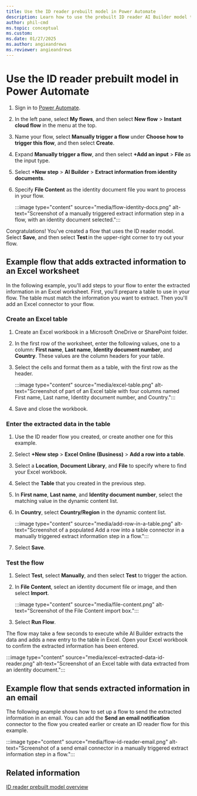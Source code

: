 ```yaml
---
title: Use the ID reader prebuilt model in Power Automate
description: Learn how to use the prebuilt ID reader AI Builder model to extract information from identity documents. 
author: phil-cmd
ms.topic: conceptual
ms.custom: 
ms.date: 01/27/2025
ms.author: angieandrews
ms.reviewer: angieandrews
---
```


# Use the ID reader prebuilt model in Power Automate

1. Sign in to [Power Automate](https://flow.microsoft.com/).

1. In the left pane, select **My flows**, and then select **New flow** > **Instant cloud flow** in the menu at the top.

1. Name your flow, select **Manually trigger a flow** under **Choose how to trigger this flow**, and then select **Create**.

1. Expand **Manually trigger a flow**, and then select **+Add an input** > **File** as the input type.

1. Select **+New step** > **AI Builder** > **Extract information from identity documents**.

1. Specify **File Content** as the identity document file you want to process in your flow.

    :::image type="content" source="media/flow-identity-docs.png" alt-text="Screenshot of a manually triggered extract information step in a flow, with an identity document selected.":::

Congratulations! You've created a flow that uses the ID reader model. Select **Save**, and then select **Test** in the upper-right corner to try out your flow.

## Example flow that adds extracted information to an Excel worksheet

In the following example, you'll add steps to your flow to enter the extracted information in an Excel worksheet. First, you'll prepare a table to use in your flow. The table must match the information you want to extract. Then you'll add an Excel connector to your flow.

### Create an Excel table

1. Create an Excel workbook in a Microsoft OneDrive or SharePoint folder.

1. In the first row of the worksheet, enter the following values, one to a column: **First name**, **Last name**, **Identity document number**, and **Country**. These values are the column headers for your table.

1. Select the cells and format them as a table, with the first row as the header.

    :::image type="content" source="media/excel-table.png" alt-text="Screenshot of part of an Excel table with four columns named First name, Last name, Identity document number, and Country.":::

1. Save and close the workbook.

### Enter the extracted data in the table

1. Use the ID reader flow you created, or create another one for this example.

1. Select **+New step** > **Excel Online (Business)** > **Add a row into a table**.

1. Select a **Location**, **Document Library**, and **File** to specify where to find your Excel workbook.

1. Select the **Table** that you created in the previous step.

1. In **First name**, **Last name**, and **Identity document number**, select the matching value in the dynamic content list.

1. In **Country**, select **Country/Region** in the dynamic content list.

    :::image type="content" source="media/add-row-in-a-table.png" alt-text="Screenshot of a populated Add a row into a table connector in a manually triggered extract information step in a flow.":::

1. Select **Save**.

### Test the flow

1. Select **Test**, select **Manually**, and then select **Test** to trigger the action.

1. In **File Content**, select an identity document file or image, and then select **Import**.

    :::image type="content" source="media/file-content.png" alt-text="Screenshot of the File Content import box.":::

1. Select **Run Flow**.

The flow may take a few seconds to execute while AI Builder extracts the data and adds a new entry to the table in Excel. Open your Excel workbook to confirm the extracted information has been entered.

:::image type="content" source="media/excel-extracted-data-id-reader.png" alt-text="Screenshot of an Excel table with data extracted from an identity document.":::

## Example flow that sends extracted information in an email

The following example shows how to set up a flow to send the extracted information in an email. You can add the **Send an email notification** connector to the flow you created earlier or create an ID reader flow for this example.

:::image type="content" source="media/flow-id-reader-email.png" alt-text="Screenshot of a send email connector in a manually triggered extract information step in a flow.":::

## Related information

[ID reader prebuilt model overview](prebuilt-id-reader.md)

